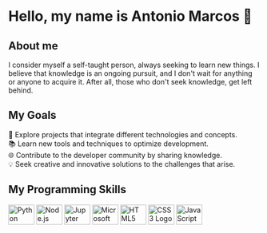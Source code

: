 <h1 align="left">Hello, my name is Antonio Marcos 👋</h1>



<h2 align="left">About me</h2>
<p align="left">
  I consider myself a self-taught person, always seeking to learn new things. I believe that knowledge is an ongoing pursuit, and I don't wait for anything or anyone to acquire it. After all, those who don't seek knowledge, get left behind.
</p>
<h2 align="left">My Goals</h2>

<p align="left">
  🚀 Explore projects that integrate different technologies and concepts.<br>
  📚 Learn new tools and techniques to optimize development.<br>
  🌐 Contribute to the developer community by sharing knowledge.<br>
  💡 Seek creative and innovative solutions to the challenges that arise.<br>
</p>

<h2 align="left">My Programming Skills</h2>

<div align="left">
  <img src="https://cdn.jsdelivr.net/gh/devicons/devicon/icons/python/python-original.svg" height="40" width="52" alt="Python Logo"  />
  <img src="https://cdn.jsdelivr.net/gh/devicons/devicon/icons/nodejs/nodejs-original.svg" height="40" width="52" alt="Node.js Logo"  />
  <img src="https://cdn.jsdelivr.net/gh/devicons/devicon/icons/jupyter/jupyter-original.svg" height="40" width="52" alt="Jupyter Logo"  />
  <img src="https://cdn.jsdelivr.net/gh/devicons/devicon/icons/microsoftsqlserver/microsoftsqlserver-plain.svg" height="40" width="52" alt="Microsoft SQL Server Logo"  />
  <img src="https://cdn.jsdelivr.net/gh/devicons/devicon/icons/html5/html5-original.svg" height="40" width="52" alt="HTML5 Logo"  />
  <img src="https://cdn.jsdelivr.net/gh/devicons/devicon/icons/css3/css3-original.svg" height="40" width="52" alt="CSS3 Logo"  />
  <img src="https://cdn.jsdelivr.net/gh/devicons/devicon/icons/javascript/javascript-original.svg" height="40" width="52" alt="JavaScript Logo"  />
</div>

